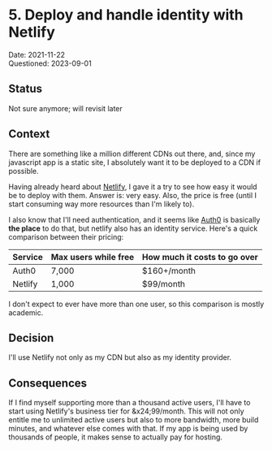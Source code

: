 # 5. Deploy and handle identity with Netlify

Date: 2021-11-22  
Questioned: 2023-09-01

## Status

Not sure anymore; will revisit later

## Context

There are something like a million different CDNs out there, and, since
my javascript app is a static site, I absolutely want it to be deployed
to a CDN if possible.

Having already heard about [Netlify][1], I gave it a try to see how easy
it would be to deploy with them. Answer is: very easy. Also, the price
is free (until I start consuming way more resources than I'm likely to).

[1]: https://www.netlify.com/

I also know that I'll need authentication, and it seems like [Auth0][2]
is basically **the place** to do that, but netlify also has an identity
service. Here's a quick comparison between their pricing:

| Service | Max users while free | How much it costs to go over |
| ------- | -------------------- | ---------------------------- |
|   Auth0 |                7,000 |                  $160+/month |
| Netlify |                1,000 |                    $99/month |

[2]: https://auth0.com/

I don't expect to ever have more than one user, so this comparison is
mostly academic.

## Decision

I'll use Netlify not only as my CDN but also as my identity provider.

## Consequences

If I find myself supporting more than a thousand active users, I'll have
to start using Netlify's business tier for &x24;99/month. This will not only
entitle me to unlimited active users but also to more bandwidth, more
build minutes, and whatever else comes with that. If my app is being
used by thousands of people, it makes sense to actually pay for hosting.
